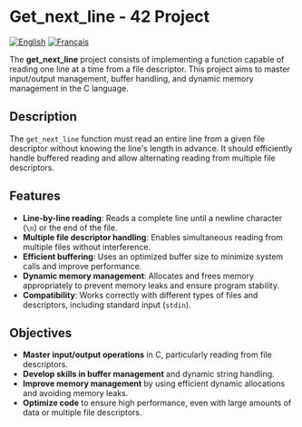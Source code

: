 # Get_next_line - 42 Project  

[![English](https://img.shields.io/badge/English-blue.svg)](./READMEen.md)   [![Français](https://img.shields.io/badge/Français-gray.svg)](./README.md)  

The **get_next_line** project consists of implementing a function capable of reading one line at a time from a file descriptor. This project aims to master input/output management, buffer handling, and dynamic memory management in the C language.  

## Description  

The `get_next_line` function must read an entire line from a given file descriptor without knowing the line's length in advance. It should efficiently handle buffered reading and allow alternating reading from multiple file descriptors.  

## Features  

- **Line-by-line reading**: Reads a complete line until a newline character (`\n`) or the end of the file.  
- **Multiple file descriptor handling**: Enables simultaneous reading from multiple files without interference.  
- **Efficient buffering**: Uses an optimized buffer size to minimize system calls and improve performance.  
- **Dynamic memory management**: Allocates and frees memory appropriately to prevent memory leaks and ensure program stability.  
- **Compatibility**: Works correctly with different types of files and descriptors, including standard input (`stdin`).  

## Objectives  

- **Master input/output operations** in C, particularly reading from file descriptors.  
- **Develop skills in buffer management** and dynamic string handling.  
- **Improve memory management** by using efficient dynamic allocations and avoiding memory leaks.  
- **Optimize code** to ensure high performance, even with large amounts of data or multiple file descriptors.  
